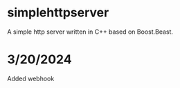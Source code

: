 # simplehttpserver

A simple http server written in C++ based on Boost.Beast.

# 3/20/2024

Added webhook 

